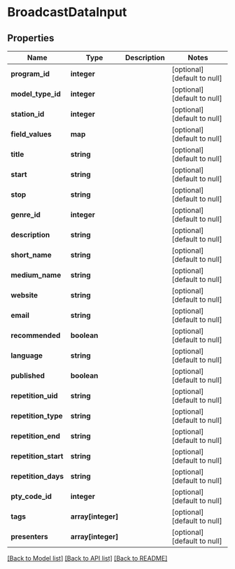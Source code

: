 # BroadcastDataInput

## Properties
Name | Type | Description | Notes
------------ | ------------- | ------------- | -------------
**program_id** | **integer** |  | [optional] [default to null]
**model_type_id** | **integer** |  | [optional] [default to null]
**station_id** | **integer** |  | [optional] [default to null]
**field_values** | **map** |  | [optional] [default to null]
**title** | **string** |  | [optional] [default to null]
**start** | **string** |  | [optional] [default to null]
**stop** | **string** |  | [optional] [default to null]
**genre_id** | **integer** |  | [optional] [default to null]
**description** | **string** |  | [optional] [default to null]
**short_name** | **string** |  | [optional] [default to null]
**medium_name** | **string** |  | [optional] [default to null]
**website** | **string** |  | [optional] [default to null]
**email** | **string** |  | [optional] [default to null]
**recommended** | **boolean** |  | [optional] [default to null]
**language** | **string** |  | [optional] [default to null]
**published** | **boolean** |  | [optional] [default to null]
**repetition_uid** | **string** |  | [optional] [default to null]
**repetition_type** | **string** |  | [optional] [default to null]
**repetition_end** | **string** |  | [optional] [default to null]
**repetition_start** | **string** |  | [optional] [default to null]
**repetition_days** | **string** |  | [optional] [default to null]
**pty_code_id** | **integer** |  | [optional] [default to null]
**tags** | **array[integer]** |  | [optional] [default to null]
**presenters** | **array[integer]** |  | [optional] [default to null]

[[Back to Model list]](../README.md#documentation-for-models) [[Back to API list]](../README.md#documentation-for-api-endpoints) [[Back to README]](../README.md)


